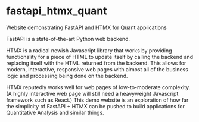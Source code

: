 # fastapi_htmx_quant
Website demonstrating FastAPI and HTMX for Quant applications

FastAPI is a state-of-the-art Python web backend.

HTMX is a radical newish Javascript library that works by providing functionality for a piece of HTML to update itself by calling the backend and replacing itself with the HTML returned from the backend.  This allows for modern, interactive, responsive web pages with almost all of the business logic and processing being done on the backend.

HTMX reputedly works well for web pages of low-to-moderate complexity.  (A highly interactive web page will still need a heavyweight Javascript framework such as React.)  This demo website is an exploration of how far the simplicity of FastAPI + HTMX can be pushed to build applications for Quantitative Analysis and similar things.

